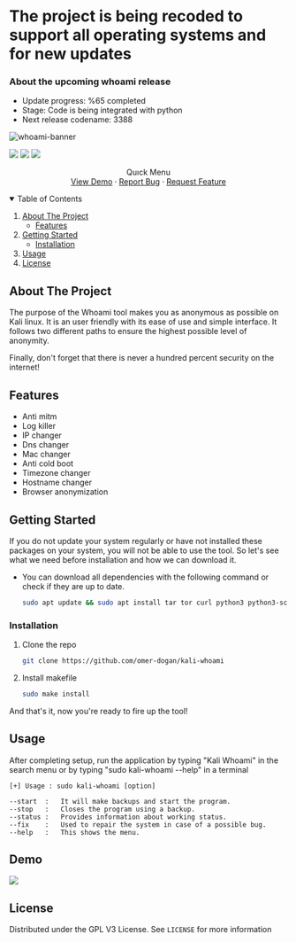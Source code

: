 # The project is being recoded to support all operating systems and for new updates
### About the upcoming whoami release
* Update progress: %65 completed 
* Stage: Code is being integrated with python
* Next release codename: 3388

<!-- PROJECT LOGO -->
![whoami-banner](https://user-images.githubusercontent.com/59175356/124522019-530f3480-ddfa-11eb-8e8b-a678b01b9254.PNG)
  
![](https://img.shields.io/github/v/release/omer-dogan/whoami?color=black&style=flat-square) ![](https://img.shields.io/github/last-commit/omer-dogan/whoami?color=black)  ![](https://img.shields.io/github/languages/code-size/omer-dogan/whoami?color=black&style=flat-square)

  <p align="center">  
    Quıck Menu
    <br />
    <a href="https://github.com/omer-dogan/kali-whoami#demo">View Demo</a>
    ·
    <a href="https://github.com/omer-dogan/kali-whoami/issues/new?assignees=omer-dogan&labels=bug&template=bug_report.md&title=Bug">Report Bug</a>
    ·
    <a href="https://github.com/omer-dogan/kali-whoami/issues/new?assignees=omer-dogan&labels=enhancement&template=feature_request.md&title=Feature+Request">Request Feature</a>
  </p>
</p>

<!-- TABLE OF CONTENTS -->
<details open="open">
  <summary>Table of Contents</summary>
  <ol>
    <li>
      <a href="#about-the-project">About The Project</a>
      <ul>
        <li><a href="#features">Features</a></li>
      </ul>
    </li>
    <li>
      <a href="#getting-started">Getting Started</a>
      <ul>
        <li><a href="#installation">Installation</a></li>
      </ul>
    </li>
    <li><a href="#usage">Usage</a></li>   
    <li><a href="#license">License</a></li>

  </ol>
</details>

<!-- ABOUT THE PROJECT -->
## About The Project

The purpose of the Whoami tool makes you as anonymous as possible on Kali linux. It is an user friendly with its ease of use and simple interface.
It follows two different paths to ensure the highest possible level of anonymity. 

Finally, don't forget that there is never a hundred percent security on the internet!

<!-- FEATURES -->
## Features
 * Anti mitm
 * Log killer
 * IP changer
 * Dns changer
 * Mac changer
 * Anti cold boot
 * Timezone changer
 * Hostname changer
 * Browser anonymization

<!-- GETTING STARTED -->
## Getting Started

If you do not update your system regularly or have not installed these packages on your system, you will not be able to use the tool.
So let's see what we need before installation and how we can download it.

* You can download all dependencies with the following command or check if they are up to date.

  ```sh
  sudo apt update && sudo apt install tar tor curl python3 python3-scapy network-manager
  ```

### Installation

1. Clone the repo
 
   ```sh
   git clone https://github.com/omer-dogan/kali-whoami
   ```
2. Install makefile
 
   ```sh
   sudo make install
   ```
And that's it, now you're ready to fire up the tool!

<!-- USAGE EXAMPLES -->
## Usage
 After completing setup, run the application by typing "Kali Whoami" in the search menu or by typing "sudo kali-whoami --help" in a terminal 

   ```
[+] Usage : sudo kali-whoami [option]

 --start  :   It will make backups and start the program.
 --stop   :   Closes the program using a backup.
 --status :   Provides information about working status.
 --fix    :   Used to repair the system in case of a possible bug.
 --help   :   This shows the menu.
   ```

<!-- Demo --> 
## Demo
![](https://user-images.githubusercontent.com/59175356/124754970-cc8d4c80-def8-11eb-8606-02c6cdd7f5a2.gif)

<!-- LICENSE -->
## License

Distributed under the GPL V3 License. See `LICENSE` for more information
